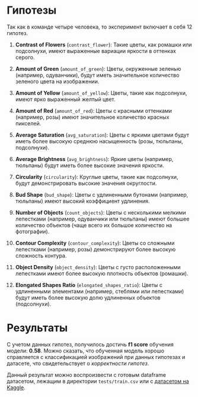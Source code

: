 # Гипотезы
Так как в команде четыре человека, то эксперимент включает в себя 12 гипотез.

1. **Contrast of Flowers** (```contrast_flower```): Такие цветы, как ромашки или подсолнухи, имеют выраженные вариации яркости в оттенках серого.

2. **Amount of Green** (```amount_of_green```): Цветы, окруженные зеленью (например, одуванчики), будут иметь значительное количество зеленого цвета на изображении.

3. **Amount of Yellow** (```amount_of_yellow```): Цветы, такие как подсолнухи, имеют ярко выраженный желтый цвет.

4. **Amount of Red** (```amount_of_red```): Цветы с красными оттенками (например, розы) имеют значительное количество красных пикселей.

5. **Average Saturation** (```avg_saturation```): Цветы с яркими цветами будут иметь более высокую среднюю насыщенность (розы, тюльпаны, подсолнухи).

6. **Average Brightness** (```avg_brightness```): Яркие цветы (например, тюльпаны) будут иметь более высокие значения яркости.

7. **Circularity** (```circularity```): Круглые цветы, такие как подсолнухи, будут демонстрировать высокие значения округлости.

8. **Bud Shape** (```bud_shape```): Цветы с удлиненными бутонами (например, тюльпаны) имеют высокий коэффициент удлинения.

9. **Number of Objects** (```count_objects```): Цветы с несколькими мелкими лепестками (например, одуванчики или тюльпаны) имеют большее количество объектов (чаще всего их большое количество на фотографии).

10. **Contour Complexity** (```contour_complexity```): Цветы со сложными лепестками (например, розы) демонстрируют более высокую сложность контура.

11. **Object Density** (```object_density```): Цветы с густо расположенными лепестками имеют более высокую плотность объектов (ромашки).

12. **Elongated Shapes Ratio** (```elongated_shapes_ratio```): Цветы с удлиненными элементами (например, стеблями или лепестками) будут иметь более высокую долю удлиненных объектов (подсолнухи).
# Результаты

С учетом данных гипотез, получилось достичь **f1 score** обучения модели: **0.58**. Можно сказать, что обученная модель хорошо справляется с классификацией изображений при данных гипотезах и датасете, что свидетельствует о _корректности гипотез_.

Данный результат можно воспроизвести с готовым dataframe датасетом, лежащим в директории ```tests/train.csv``` или с [датасетом на Kaggle](https://www.kaggle.com/datasets/alxmamaev/flowers-recognition/data).